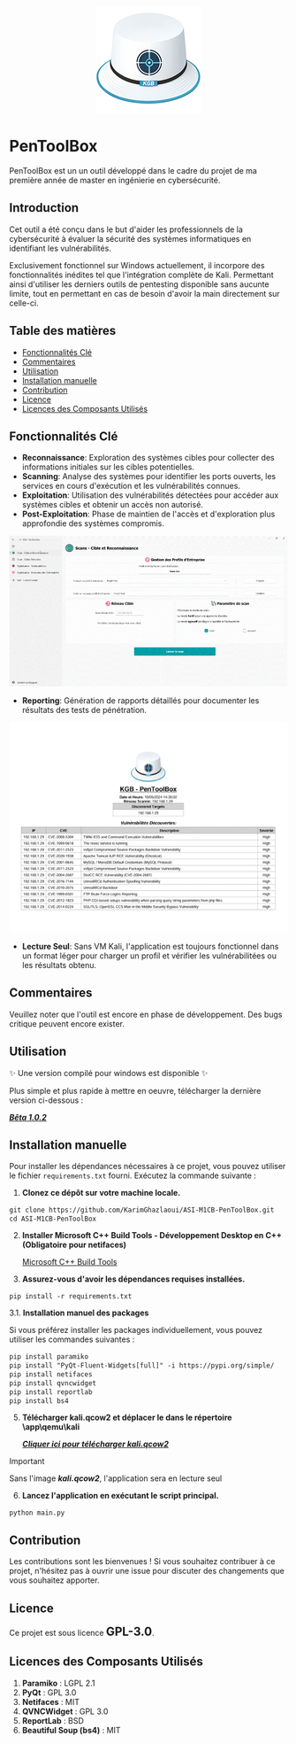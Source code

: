 <p align="center">
  <img src="./app/resource/images/logo.png">
</p>

# PenToolBox

PenToolBox est un un outil développé dans le cadre du projet de ma première année de master en ingénierie en cybersécurité.

## Introduction

Cet outil a été conçu dans le but d'aider les professionnels de la cybersécurité à évaluer la sécurité des systèmes informatiques en identifiant les vulnérabilités.

Exclusivement fonctionnel sur Windows actuellement, il incorpore des fonctionnalités inédites tel que l'intégration complète de Kali.
Permettant ainsi d'utiliser les derniers outils de pentesting disponible sans aucunte limite, tout en permettant en cas de besoin d'avoir la main directement sur celle-ci.

## Table des matières
 
- [Fonctionnalités Clé](#fonctionnalités-clé)
- [Commentaires](#commentaires)
- [Utilisation](#utilisation)
- [Installation manuelle](#installation-manuelle)
- [Contribution](#contribution)
- [Licence](#licence)
- [Licences des Composants Utilisés](#licences-des-composants-utilisés)

## Fonctionnalités Clé

- **Reconnaissance**: Exploration des systèmes cibles pour collecter des informations initiales sur les cibles potentielles.
- **Scanning**: Analyse des systèmes pour identifier les ports ouverts, les services en cours d'exécution et les vulnérabilités connues.
- **Exploitation**: Utilisation des vulnérabilités détectées pour accéder aux systèmes cibles et obtenir un accès non autorisé.
- **Post-Exploitation**: Phase de maintien de l'accès et d'exploration plus approfondie des systèmes compromis.

<p align="center">
  <img src="./images/demo.gif">
</p>

- **Reporting**: Génération de rapports détaillés pour documenter les résultats des tests de pénétration.

<p align="center">
  <img src="./images/rapport.gif">
</p>

- **Lecture Seul**: Sans VM Kali, l'application est toujours fonctionnel dans un format léger pour charger un profil et vérifier les vulnérabilitées ou les résultats obtenu.

## Commentaires

Veuillez noter que l'outil est encore en phase de développement. 
Des bugs critique peuvent encore exister.

## Utilisation

✨ Une version compilé pour windows est disponible ✨

Plus simple et plus rapide à mettre en oeuvre, télécharger la dernière version ci-dessous :

  [***Bêta 1.0.2***](https://github.com/KarimGhazlaoui/ASI-M1CB-PenToolBox/releases/tag/1.0.2)<br>


## Installation manuelle

Pour installer les dépendances nécessaires à ce projet, vous pouvez utiliser le fichier `requirements.txt` fourni. Exécutez la commande suivante :

1. **Clonez ce dépôt sur votre machine locale.**
  ```console
  git clone https://github.com/KarimGhazlaoui/ASI-M1CB-PenToolBox.git
  cd ASI-M1CB-PenToolBox
  ```

2. **Installer Microsoft C++ Build Tools - Développement Desktop en C++ (Obligatoire pour netifaces)**

    [Microsoft C++ Build Tools](https://visualstudio.microsoft.com/visual-cpp-build-tools)<br>


3. **Assurez-vous d'avoir les dépendances requises installées.**
  ```console
  pip install -r requirements.txt
  ```
  3.1. **Installation manuel des packages**

  Si vous préférez installer les packages individuellement, vous pouvez utiliser les commandes suivantes :
  ```console
  pip install paramiko
  pip install "PyQt-Fluent-Widgets[full]" -i https://pypi.org/simple/
  pip install netifaces
  pip install qvncwidget
  pip install reportlab
  pip install bs4
  ```

5. **Télécharger kali.qcow2 et déplacer le dans le répertoire \app\qemu\kali**
   
     [***Cliquer ici pour télécharger kali.qcow2***](https://drive.google.com/file/d/19TkXSNwm6RxxnFsOpfuVuTnsTJIXfvee/view?usp=sharing)<br>

> [!IMPORTANT]
> Sans l'image ***kali.qcow2***, l'application sera en lecture seul
     
6. **Lancez l'application en exécutant le script principal.**
  ```console
  python main.py
  ```



## Contribution
Les contributions sont les bienvenues ! Si vous souhaitez contribuer à ce projet, n'hésitez pas à ouvrir une issue pour discuter des changements que vous souhaitez apporter.

## Licence
Ce projet est sous licence <span style="font-size:1.5em; font-weight:bold;">GPL-3.0</span>.

## Licences des Composants Utilisés

1. **Paramiko** : LGPL 2.1
2. **PyQt** : GPL 3.0
3. **Netifaces** : MIT
4. **QVNCWidget** : GPL 3.0
5. **ReportLab** : BSD
6. **Beautiful Soup (bs4)** : MIT
